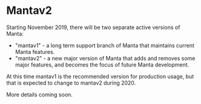 # Mantav2

Starting November 2019, there will be two separate active versions of Manta:

- "mantav1" - a long term support branch of Manta that maintains current
  Manta features.
- "mantav2" - a new major version of Manta that adds and removes some
  major features, and becomes the focus of future Manta development.

At this time mantav1 is the recommended version for production usage, but
that is expected to change to mantav2 during 2020.

More details coming soon.
